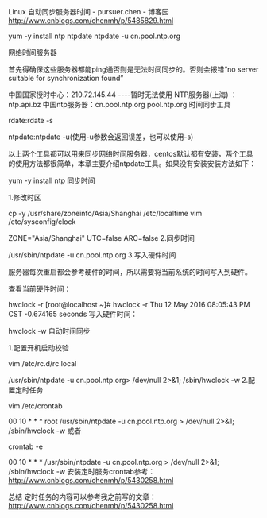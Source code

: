 Linux 自动同步服务器时间 - pursuer.chen - 博客园
 http://www.cnblogs.com/chenmh/p/5485829.html

yum -y install ntp ntpdate
ntpdate -u cn.pool.ntp.org


网络时间服务器

首先得确保这些服务器都能ping通否则是无法时间同步的。否则会报错“no server suitable for synchronization found”

中国国家授时中心：210.72.145.44   ----暂时无法使用
NTP服务器(上海) ：ntp.api.bz
中国ntp服务器：cn.pool.ntp.org
pool.ntp.org
时间同步工具

rdate:rdate -s

ntpdate:ntpdate -u(使用-u参数会返回误差，也可以使用-s)

以上两个工具都可以用来同步网络时间服务器，centos默认都有安装，两个工具的使用方法都很简单，本章主要介绍ntpdate工具。如果没有安装安装方法如下：

yum -y install ntp
同步时间

1.修改时区

cp -y /usr/share/zoneinfo/Asia/Shanghai /etc/localtime
vim  /etc/sysconfig/clock

ZONE="Asia/Shanghai"
UTC=false
ARC=false
2.同步时间

/usr/sbin/ntpdate -u cn.pool.ntp.org
3.写入硬件时间

服务器每次重启都会参考硬件的时间，所以需要将当前系统的时间写入到硬件。

查看当前硬件时间：

hwclock -r
[root@localhost ~]# hwclock -r
Thu 12 May 2016 08:05:43 PM CST  -0.674165 seconds
写入硬件时间：

hwclock -w
自动时间同步

1.配置开机启动校验

vim /etc/rc.d/rc.local

/usr/sbin/ntpdate -u cn.pool.ntp.org> /dev/null 2>&1; /sbin/hwclock -w
2.配置定时任务

vim /etc/crontab

00 10 * * * root /usr/sbin/ntpdate -u cn.pool.ntp.org > /dev/null 2>&1; /sbin/hwclock -w 
或者

crontab -e

00 10 * * * /usr/sbin/ntpdate -u cn.pool.ntp.org > /dev/null 2>&1; /sbin/hwclock -w
安装定时服务crontab参考：http://www.cnblogs.com/chenmh/p/5430258.html

总结
 定时任务的内容可以参考我之前写的文章：http://www.cnblogs.com/chenmh/p/5430258.html